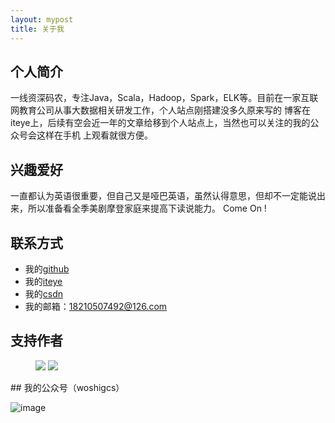 ```yaml
---
layout: mypost
title: 关于我
---
```


## 个人简介

一线资深码农，专注Java，Scala，Hadoop，Spark，ELK等。目前在一家互联网教育公司从事大数据相关研发工作，个人站点刚搭建没多久原来写的
博客在iteye上，后续有空会近一年的文章给移到个人站点上，当然也可以关注的我的公众号会这样在手机
上观看就很方便。

## 兴趣爱好

一直都认为英语很重要，但自己又是哑巴英语，虽然认得意思，但却不一定能说出来，所以准备看全季美剧摩登家庭来提高下读说能力。
Come On !

## 联系方式

+  我的[github](https://github.com/qindongliang)
+  我的[iteye](http://qindongliang.iteye.com/) 
+  我的[csdn](https://blog.csdn.net/u010454030)
+  我的邮箱：18210507492@126.com 

## 支持作者
<figure class="half">
    <img src="http://8090nixi.com/readme/m1.jpg">
    <img src="http://8090nixi.com/readme/m2.jpg">
</figure>
## 我的公众号（woshigcs）

![image](http://dl2.iteye.com/upload/attachment/0104/9948/3214000f-5633-3c17-a3d7-83ebda9aebff.jpg)

